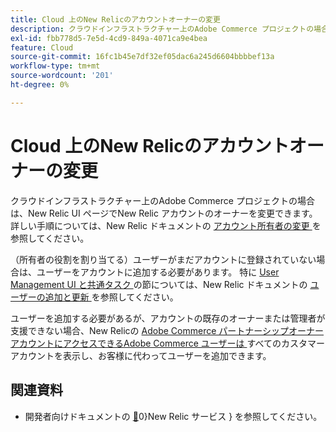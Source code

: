 ```yaml
---
title: Cloud 上のNew Relicのアカウントオーナーの変更
description: クラウドインフラストラクチャー上のAdobe Commerce プロジェクトの場合は、New Relic UI ページでNew Relic アカウントのオーナーを変更できます。 手順について詳しくは、New Relic ドキュメントの [ アカウントとユーザーアクセスの管理に関するチュートリアル ] （https://docs.newrelic.com/docs/accounts/accounts-billing/new-relic-one-user-management/account-user-mgmt-tutorial/）を参照してください。
exl-id: fbb778d5-7e5d-4cd9-849a-4071ca9e4bea
feature: Cloud
source-git-commit: 16fc1b45e7df32ef05dac6a245d6604bbbbef13a
workflow-type: tm+mt
source-wordcount: '201'
ht-degree: 0%

---
```


# Cloud 上のNew Relicのアカウントオーナーの変更

クラウドインフラストラクチャー上のAdobe Commerce プロジェクトの場合は、New Relic UI ページでNew Relic アカウントのオーナーを変更できます。 詳しい手順については、New Relic ドキュメントの [ アカウント所有者の変更 ](https://docs.newrelic.com/docs/accounts/accounts-billing/new-relic-one-user-management/account-user-mgmt-tutorial/) を参照してください。

（所有者の役割を割り当てる）ユーザーがまだアカウントに登録されていない場合は、ユーザーをアカウントに追加する必要があります。 特に [User Management UI と共通タスク ](https://docs.newrelic.com/docs/accounts/accounts-billing/new-relic-one-user-management/user-management-ui-and-tasks/#add-users) の節については、New Relic ドキュメントの [ ユーザーの追加と更新 ](https://docs.newrelic.com/docs/accounts/accounts-billing/new-relic-one-user-management/user-management-ui-and-tasks/#where) を参照してください。

ユーザーを追加する必要があるが、アカウントの既存のオーナーまたは管理者が支援できない場合、New Relicの [Adobe Commerce パートナーシップオーナーアカウントにアクセスできるAdobe Commerce ユーザーは ](https://account.newrelic.com/accounts/1311131/users) すべてのカスタマーアカウントを表示し、お客様に代わってユーザーを追加できます。

## 関連資料

* 開発者向けドキュメントの [&#128279;](https://experienceleague.adobe.com/en/docs/commerce-cloud-service/user-guide/monitor/new-relic/new-relic-service)0&rbrace;New Relic サービス &rbrace; を参照してください。

